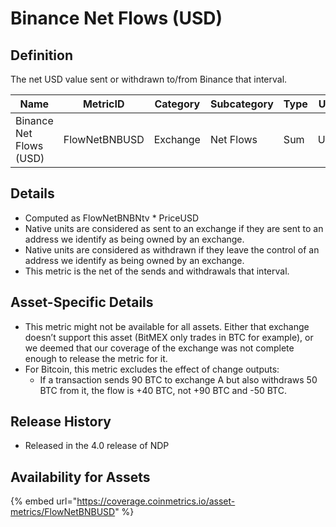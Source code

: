 # Binance Net Flows (USD)

## Definition

The net USD value sent or withdrawn to/from Binance that interval.

| Name                    | MetricID      | Category | Subcategory | Type | Unit | Interval |
| ----------------------- | ------------- | -------- | ----------- | ---- | ---- | -------- |
| Binance Net Flows (USD) | FlowNetBNBUSD | Exchange | Net Flows   | Sum  | USD  | 1 day    |

## Details

* Computed as FlowNetBNBNtv \* PriceUSD
* Native units are considered as sent to an exchange if they are sent to an address we identify as being owned by an exchange.
* Native units are considered as withdrawn if they leave the control of an address we identify as being owned by an exchange.
* This metric is the net of the sends and withdrawals that interval.

## Asset-Specific Details

* This metric might not be available for all assets. Either that exchange doesn’t support this asset (BitMEX only trades in BTC for example), or we deemed that our coverage of the exchange was not complete enough to release the metric for it.
* For Bitcoin, this metric excludes the effect of change outputs:
  * If a transaction sends 90 BTC to exchange A but also withdraws 50 BTC from it, the flow is +40 BTC, not +90 BTC and -50 BTC.

## Release History

* Released in the 4.0 release of NDP

## Availability for Assets

{% embed url="https://coverage.coinmetrics.io/asset-metrics/FlowNetBNBUSD" %}
